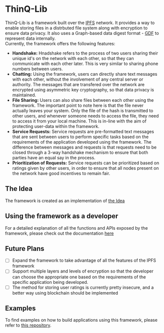 # ThinQ-Lib
ThinQ-Lib is a framework built over the [IPFS](https://ipfs.io/) network. It provides a way to enable storing files in a distrbuted file system along with encryption to ensure data privacy. It also uses a Graph-based data digest format - [GDF](https://github.com/Sreyas-108/GDF.git) to represent data internally.      
Currently, the framework offers the following features:
-  **Handshake:** Hnadshake refers to the process of two users sharing their unique id's on the network with each other, so that they can communicate with each other later. This is very similar to sharing phone numbers between users.       
- **Chatting:** Using the framework, users can directly share text messages with each other, without the involvement of any central server or authority. The messages that are transfered over the network are encrypted using asymmetric key cryptography, so that data privacy is maintained.      
- **File Sharing:** Users can also share files between each other using the framework. The important point to note here is that the file never actually leaves your system. Only the file of the hash is transmitted to other users, and whenever someone needs to access the file, they need to access it from your local machine. This is in-line with the aim of protecting user-data within the framework.       
- **Service Requests:** Service requests are pre-formatted text messages that are sent between users to perform specific tasks based on the requirements of the application developed using the framework. The difference between messages and requests is that requests need to be closed through a 3-way handshake mechanism to ensure that both parties have an equal say in the process.    
- **Prioritization of Requests:** Service requests can be prioritized based on ratings given by other users, in order to ensure that all nodes present on the network have good incentives to remain fair.  

## The Idea
The framework is created as an implementation of [the Idea](https://github.com/gnowledge/thinq_lib/blob/master/docs/conceptNote.md)

## Using the framework as a developer
For a detailed explanation of all the functions and APIs exposed by the framework, please check out the documentation [here](https://github.com/gnowledge/thinq_lib/tree/master/docs/core-api)

## Future Plans
- [ ] Expand the framework to take advantage of all the features of the IPFS framework
- [ ] Support multiple layers and levels of encryption so that the developer can choose the appropriate one based on the requirements of the specific application being developed.
- [ ] The method for storing user ratings is currently pretty insecure, and a better way using blockchain should be implemented

## Examples
To find examples on how to build applications using this framework, please refer to [this repository](https://github.com/gnowledge/ThinQ-Examples).
